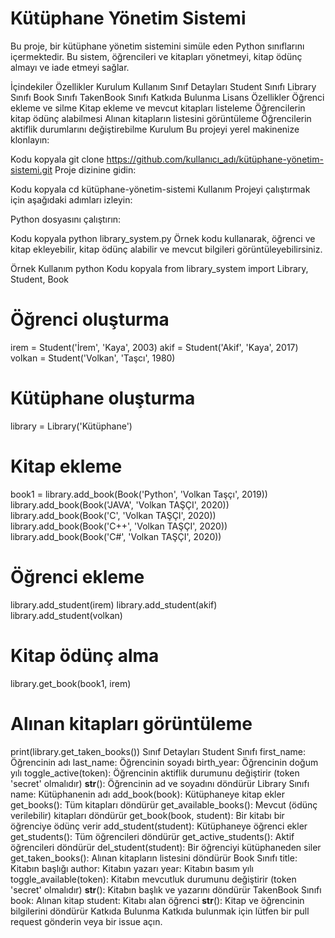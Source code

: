 
# Kütüphane Yönetim Sistemi
Bu proje, bir kütüphane yönetim sistemini simüle eden Python sınıflarını içermektedir. Bu sistem, öğrencileri ve kitapları yönetmeyi, kitap ödünç almayı ve iade etmeyi sağlar.

İçindekiler
Özellikler
Kurulum
Kullanım
Sınıf Detayları
Student Sınıfı
Library Sınıfı
Book Sınıfı
TakenBook Sınıfı
Katkıda Bulunma
Lisans
Özellikler
Öğrenci ekleme ve silme
Kitap ekleme ve mevcut kitapları listeleme
Öğrencilerin kitap ödünç alabilmesi
Alınan kitapların listesini görüntüleme
Öğrencilerin aktiflik durumlarını değiştirebilme
Kurulum
Bu projeyi yerel makinenize klonlayın:

Kodu kopyala
git clone https://github.com/kullanıcı_adı/kütüphane-yönetim-sistemi.git
Proje dizinine gidin:

Kodu kopyala
cd kütüphane-yönetim-sistemi
Kullanım
Projeyi çalıştırmak için aşağıdaki adımları izleyin:

Python dosyasını çalıştırın:


Kodu kopyala
python library_system.py
Örnek kodu kullanarak, öğrenci ve kitap ekleyebilir, kitap ödünç alabilir ve mevcut bilgileri görüntüleyebilirsiniz.

Örnek Kullanım
python
Kodu kopyala
from library_system import Library, Student, Book

# Öğrenci oluşturma
irem = Student('İrem', 'Kaya', 2003)
akif = Student('Akif', 'Kaya', 2017)
volkan = Student('Volkan', 'Taşcı', 1980)

# Kütüphane oluşturma
library = Library('Kütüphane')

# Kitap ekleme
book1 = library.add_book(Book('Python', 'Volkan Taşçı', 2019))
library.add_book(Book('JAVA', 'Volkan TAŞÇI', 2020))
library.add_book(Book('C', 'Volkan TAŞÇI', 2020))
library.add_book(Book('C++', 'Volkan TAŞÇI', 2020))
library.add_book(Book('C#', 'Volkan TAŞÇI', 2020))

# Öğrenci ekleme
library.add_student(irem)
library.add_student(akif)
library.add_student(volkan)

# Kitap ödünç alma
library.get_book(book1, irem)

# Alınan kitapları görüntüleme
print(library.get_taken_books())
Sınıf Detayları
Student Sınıfı
first_name: Öğrencinin adı
last_name: Öğrencinin soyadı
birth_year: Öğrencinin doğum yılı
toggle_active(token): Öğrencinin aktiflik durumunu değiştirir (token 'secret' olmalıdır)
__str__(): Öğrencinin ad ve soyadını döndürür
Library Sınıfı
name: Kütüphanenin adı
add_book(book): Kütüphaneye kitap ekler
get_books(): Tüm kitapları döndürür
get_available_books(): Mevcut (ödünç verilebilir) kitapları döndürür
get_book(book, student): Bir kitabı bir öğrenciye ödünç verir
add_student(student): Kütüphaneye öğrenci ekler
get_students(): Tüm öğrencileri döndürür
get_active_students(): Aktif öğrencileri döndürür
del_student(student): Bir öğrenciyi kütüphaneden siler
get_taken_books(): Alınan kitapların listesini döndürür
Book Sınıfı
title: Kitabın başlığı
author: Kitabın yazarı
year: Kitabın basım yılı
toggle_available(token): Kitabın mevcutluk durumunu değiştirir (token 'secret' olmalıdır)
__str__(): Kitabın başlık ve yazarını döndürür
TakenBook Sınıfı
book: Alınan kitap
student: Kitabı alan öğrenci
__str__(): Kitap ve öğrencinin bilgilerini döndürür
Katkıda Bulunma
Katkıda bulunmak için lütfen bir pull request gönderin veya bir issue açın.
